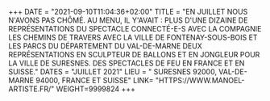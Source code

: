 +++
DATE = "2021-09-10T11:04:36+02:00"
TITLE = "EN JUILLET NOUS N'AVONS PAS CHÔMÉ. AU MENU, IL Y'AVAIT :
PLUS D'UNE DIZAINE DE REPRÉSENTATIONS DU SPECTACLE CONNECTÉ-E-S AVEC LA COMPAGNIE LES CHEMINS DE TRAVERS AVEC LA VILLE DE FONTENAY-SOUS-BOIS ET LES PARCS DU DÉPARTEMENT DU VAL-DE-MARNE
DEUX REPRÉSENTATIONS EN SCULPTEUR DE BALLONS ET EN JONGLEUR POUR LA VILLE DE SURESNES.
DES SPECTACLES DE FEU EN FRANCE ET EN SUISSE."
DATES = "JUILLET 2021"
LIEU = " SURESNES 92000, VAL-DE-MARNE 94000, FRANCE ET SUISSE"
LINK= "HTTPS://WWW.MANOEL-ARTISTE.FR/"
WEIGHT=9999824
+++

